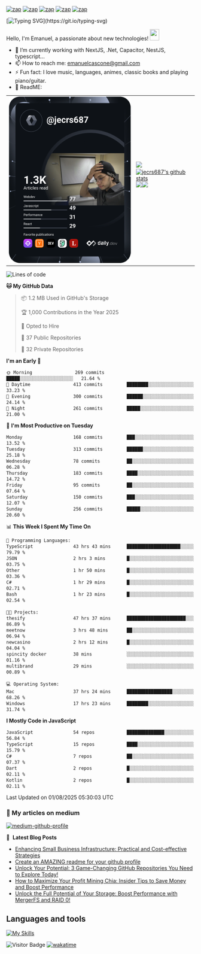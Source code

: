 


[![zap](https://img.shields.io/badge/Telegram-2CA5E0?style=for-the-badge&logo=telegram&logoColor=white)](https://telegram.me/jecrs687)
[![zap](https://img.shields.io/badge/Messenger-00B2FF?style=for-the-badge&logo=messenger&logoColor=white)](https://www.messenger.com/t/jecrs687)
[![zap](https://img.shields.io/badge/Discord-7289DA?style=for-the-badge&logo=discord&logoColor=white)](https://discordapp.com/users/551785804888932354)
[![zap](https://img.shields.io/badge/Instagram-E4405F?style=for-the-badge&logo=instagram&logoColor=white)](https://www.instagram.com/jecrs687/)
[![zap]( https://img.shields.io/badge/LinkedIn-0077B5?style=for-the-badge&logo=linkedin&logoColor=white)](https://www.linkedin.com/in/jecrs687/)

[![Typing SVG](https://readme-typing-svg.herokuapp.com?lines=Hi%2C+I'm+happy+because+you+are+here!!!)](https://git.io/typing-svg)

Hello, I'm Emanuel, a passionate about new technologies! <a href="https://www.gautamkrishnar.com/"><img src="https://media.giphy.com/media/hvRJCLFzcasrR4ia7z/giphy.gif" width="25px" height="30px"></a>

- 🍃 I’m currently working with NextJS, .Net, Capacitor, NestJS, typescript...
- 📫 How to reach me: emanuelcascone@gmail.com
- ⚡ Fun fact: I love music, languages, animes, classic books and playing piano/guitar.
- 🫣 ReadME: 

<table cellspacing="0" cellpadding="0" style="width: fit-content; border:0; max-width: fit-content">
        <tr>
                <td>
                        <a href="https://app.daily.dev/jecrs687">
                                <img src="https://github.com/jecrs687/jecrs687/blob/main/devcard.svg"
                                        width="400" alt="Emanuel Cascone's Dev Card" />
                        </a>
                </td>
                <td>
                        <table style="width: fit-content; border:0;">
                                <tr>
                                        <a href="https://github.com/jecrs687">
                                                <img src="https://github-readme-stats.vercel.app/api/wakatime?username=jecrs687&langs_count=10&layout=compact&custom_title=Emanuel%20Cascone%20WakaTime&theme=dark&hide_border=true"
                                                        width="400">
                                        </a>
                                </tr>
                          <br/>
                                <tr>
                                        <a href="https://github.com/jecrs687">
                                               <img aling="center"
                                                        src="https://github-readme-stats.vercel.app/api?username=jecrs687&show_icons=true&include_all_commits=true&theme=dark&hide_border=true&count_private=true&ring_color=pink"
                                                        alt="jecrs687's github stats" width="400"/>
                                        </a> 
                                </tr>
                          <br/>
                                <tr> 
                                              <a href="https://github.com/jecrs687">
                                                                   <img src="https://github-readme-stats.vercel.app/api/top-langs/?username=jecrs687&layout=compact&theme=dark&hide_border=true&langs_count=6"
                                                                          width="190" /></a><a
                                                                  href="https://spotify-github-profile.vercel.app/api/view?uid=31tl7hwnjbfgpjinrrnzwnitba7e&redirect=true"><img aling="center"
                                                                          src="https://spotify-github-profile.vercel.app/api/view?uid=31tl7hwnjbfgpjinrrnzwnitba7e&cover_image=true&theme=novatorem&show_offline=true&background_color=000000&bar_color=53b14f&bar_color_cover=false"
                                                                          width="190" />
                                                          </a>       
                                </tr>
                        </table>
                </td>
        </tr>
</table>

<!--START_SECTION:waka-->
![Lines of code](https://img.shields.io/badge/From%20Hello%20World%20I%27ve%20Written-5.1%20million%20lines%20of%20code-blue)

**🐱 My GitHub Data** 

> 📦 1.2 MB Used in GitHub's Storage 
 > 
> 🏆 1,000 Contributions in the Year 2025
 > 
> 💼 Opted to Hire
 > 
> 📜 37 Public Repositories 
 > 
> 🔑 32 Private Repositories 
 > 
**I'm an Early 🐤** 

```text
🌞 Morning                269 commits         █████░░░░░░░░░░░░░░░░░░░░   21.64 % 
🌆 Daytime                413 commits         ████████░░░░░░░░░░░░░░░░░   33.23 % 
🌃 Evening                300 commits         ██████░░░░░░░░░░░░░░░░░░░   24.14 % 
🌙 Night                  261 commits         █████░░░░░░░░░░░░░░░░░░░░   21.00 % 
```
📅 **I'm Most Productive on Tuesday** 

```text
Monday                   168 commits         ███░░░░░░░░░░░░░░░░░░░░░░   13.52 % 
Tuesday                  313 commits         ██████░░░░░░░░░░░░░░░░░░░   25.18 % 
Wednesday                78 commits          ██░░░░░░░░░░░░░░░░░░░░░░░   06.28 % 
Thursday                 183 commits         ████░░░░░░░░░░░░░░░░░░░░░   14.72 % 
Friday                   95 commits          ██░░░░░░░░░░░░░░░░░░░░░░░   07.64 % 
Saturday                 150 commits         ███░░░░░░░░░░░░░░░░░░░░░░   12.07 % 
Sunday                   256 commits         █████░░░░░░░░░░░░░░░░░░░░   20.60 % 
```


📊 **This Week I Spent My Time On** 

```text
💬 Programming Languages: 
TypeScript               43 hrs 43 mins      ████████████████████░░░░░   79.79 % 
JSON                     2 hrs 3 mins        █░░░░░░░░░░░░░░░░░░░░░░░░   03.75 % 
Other                    1 hr 50 mins        █░░░░░░░░░░░░░░░░░░░░░░░░   03.36 % 
C#                       1 hr 29 mins        █░░░░░░░░░░░░░░░░░░░░░░░░   02.71 % 
Bash                     1 hr 23 mins        █░░░░░░░░░░░░░░░░░░░░░░░░   02.54 % 

🐱‍💻 Projects: 
thesify                  47 hrs 37 mins      ██████████████████████░░░   86.89 % 
meetnow                  3 hrs 48 mins       ██░░░░░░░░░░░░░░░░░░░░░░░   06.94 % 
newcasino                2 hrs 12 mins       █░░░░░░░░░░░░░░░░░░░░░░░░   04.04 % 
spincity docker          38 mins             ░░░░░░░░░░░░░░░░░░░░░░░░░   01.16 % 
multibrand               29 mins             ░░░░░░░░░░░░░░░░░░░░░░░░░   00.89 % 

💻 Operating System: 
Mac                      37 hrs 24 mins      █████████████████░░░░░░░░   68.26 % 
Windows                  17 hrs 23 mins      ████████░░░░░░░░░░░░░░░░░   31.74 % 
```

**I Mostly Code in JavaScript** 

```text
JavaScript               54 repos            ██████████████░░░░░░░░░░░   56.84 % 
TypeScript               15 repos            ████░░░░░░░░░░░░░░░░░░░░░   15.79 % 
C#                       7 repos             ██░░░░░░░░░░░░░░░░░░░░░░░   07.37 % 
Dart                     2 repos             █░░░░░░░░░░░░░░░░░░░░░░░░   02.11 % 
Kotlin                   2 repos             █░░░░░░░░░░░░░░░░░░░░░░░░   02.11 % 
```




 Last Updated on 01/08/2025 05:30:03 UTC
<!--END_SECTION:waka-->

### 📖 My articles on medium

  [![medium-github-profile](https://github-readme-medium-recent-article.vercel.app/medium/@jecrs687/0)](https://github-readme-medium-recent-article.vercel.app/medium/@jecrs687/0)

📕 &nbsp;**Latest Blog Posts**

<!-- BLOG-POST-LIST:START -->
- [Enhancing Small Business Infrastructure: Practical and Cost-effective Strategies](https://dev.to/jecrs687/enhancing-small-business-infrastructure-practical-and-cost-effective-strategies-477l)
- [Create an AMAZING readme for your github profile](https://dev.to/jecrs687/create-a-amazing-readme-for-your-github-profile-3jj0)
- [Unlock Your Potential: 3 Game-Changing GitHub Repositories You Need to Explore Today!](https://dev.to/jecrs687/best-repositories-to-learn-something-different-487c)
- [How to Maximize Your Profit Mining Chia: Insider Tips to Save Money and Boost Performance](https://dev.to/jecrs687/como-aumentar-o-lucro-com-a-chia-para-pequenos-fazendeiros-ou-iniciantes-1o2b)
- [Unlock the Full Potential of Your Storage: Boost Performance with MergerFS and RAID 0!](https://dev.to/jecrs687/criar-plots-em-ssds-com-menos-de-249g-livres-linux-2o0e)
<!-- BLOG-POST-LIST:END -->

## Languages and tools

  [![My Skills](https://skillicons.dev/icons?i=nodejs,javascript,typescript,c,python,vscode,linux,docker,mysql,mongodb,redis,heroku,html,css,scss,aws,react,nestjs,nextjs,graphql,express,firebase,github,wordpress,discord)](https://skillicons.dev)
  
![Visitor Badge](https://visitor-badge.laobi.icu/badge?page_id=jecrs687.jecrs687)
[![wakatime](https://wakatime.com/badge/user/777fc214-6eb8-4627-8c93-467c3ac7e028.svg)](https://wakatime.com/@777fc214-6eb8-4627-8c93-467c3ac7e028)
